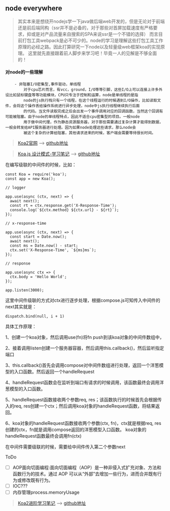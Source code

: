 ## node everywhere

> 其实本来是想绕开nodejs学一下java做后端web开发的，但是无论对于前端还是前后端同构（ssr并不是必备的，对于那些对首屏加载速度有严格要求，抑或是对产品流量来自搜索的SPA来说ssr是一个不错的选择）
而言目前打包工具webpack是必不可少的。node的学习是理解这些打包工具工作原理的必经之路。因此打算研究一下node以及轻量级web框架koa的实现原理。
这里就先直接跟着前人脚步来学习吧！毕竟一人的见解是不够全面的！

#### 对node的一些理解
        - 非阻塞I/O密集型,事件驱动，单线程
            对于cpu芯片而言，有vcc，ground，I/O等等引脚，这些I/O上可以连接上许多外设比如鼠标键盘等等功能模块，CPU只专注于控制和运算，node是单线程的是指
            node的js执行栈只有一个线程，在这个线程运行的时候遇到I/O操作，比如读取文件，会将这个操作丢给操作系统进行异步处理，node中js执行线程继续执行后面
            的代码。当文件读取完成之后会出发一个事件调用对应的回调函数，当然这个回调有可能被阻塞。由于node的单线程特点，因此不适合cpu密集型的项目。一般node
            用于做中间代理，作为静态资源服务器，对于那些需要通过复杂计算才能得到数据，一般会转发给API服务器进行处理。因为如果node处理这些请求，那么node会
            被这个复杂的计算给阻塞，其他请求进来的时候，客户端会需要等待很长时间。

> [Koa2官网](https://koa.bootcss.com/) ——> [github地址](https://github.com/koajs/koa)

> [Koa.js 设计模式-学习笔记](https://chenshenhai.github.io/koajs-design-note/) ——> [github地址](https://github.com/chenshenhai/koajs-design-note)

在编写级联的中间件的时候，比如：

    const Koa = require('koa');
    const app = new Koa();

    // logger

    app.use(async (ctx, next) => {
      await next();
      const rt = ctx.response.get('X-Response-Time');
      console.log(`${ctx.method} ${ctx.url} - ${rt}`);
    });

    // x-response-time

    app.use(async (ctx, next) => {
      const start = Date.now();
      await next();
      const ms = Date.now() - start;
      ctx.set('X-Response-Time', `${ms}ms`);
    });

    // response

    app.use(async ctx => {
      ctx.body = 'Hello World';
    });

    app.listen(3000);

这里中间件级联的方式对ctx进行逐步处理，根据compose.js可知传入中间件的next其实就是：

    dispatch.bind(null, i + 1)

具体工作原理：

1、创建一个koa对象，然后调用use(fn)将fn push到该koa对象的中间件数组中，

2、接着调用listen创建一个服务器容器，然后调用this.callback()，然后监听指定端口

3、this.callback()首先会调用compose对中间件数组进行处理，返回一个洋葱模型的入口函数。然后返回一个handleRequest

4、handleRequest函数会在监听到端口有请求的时候调用，该函数最终会调用洋葱模型的入口函数。

5、handleRequest函数接收两个参数req, res；该函数执行的时候首先会根据传入的req, res创建一个ctx；然后调用koa对象的handleRequest函数，将结果返回。

6、koa对象的handleRequest函数接收两个参数(ctx, fn)，ctx就是根据req, res创建的ctx，fn就是调用compose返回的洋葱模型入口函数。
   koa对象的handleRequest函数最终会调用fn(ctx)

在中间件需要级联的时候，需要给中间件传入第二个参数next


ToDo

- [ ] AOP面向切面编程:面向切面编程（AOP）是一种非侵入式扩充对象、方法和函数行为的技术。通过 AOP 可以从“外部”去增加一些行为，进而合并既有行为或修改既有行为。
- [ ] IOC???
- [ ] 内存管理process.memoryUsage

> [Koa2进阶学习笔记](https://chenshenhai.github.io/koa2-note/) ——> [github地址](https://github.com/chenshenhai/koa2-note)
